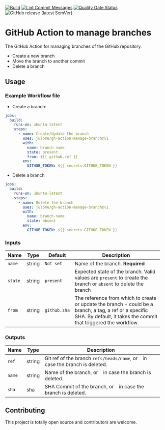 [![Build](https://github.com/julbme/gh-action-manage-branch/actions/workflows/maven-build.yml/badge.svg)](https://github.com/julbme/gh-action-manage-branch/actions/workflows/maven-build.yml)
[![Lint Commit Messages](https://github.com/julbme/gh-action-manage-branch/actions/workflows/commitlint.yml/badge.svg)](https://github.com/julbme/gh-action-manage-branch/actions/workflows/commitlint.yml)
[![Quality Gate Status](https://sonarcloud.io/api/project_badges/measure?project=julbme_gh-action-manage-branch&metric=alert_status)](https://sonarcloud.io/summary/new_code?id=julbme_gh-action-manage-branch)
![GitHub release (latest SemVer)](https://img.shields.io/github/v/release/julbme/gh-action-manage-branch)

# GitHub Action to manage branches

The GitHub Action for managing branches of the GitHub repository.

- Create a new branch
- Move the branch to another commit
- Delete a branch

## Usage

### Example Workflow file

- Create a branch:

```yaml
jobs:
  build:
    runs-on: ubuntu-latest
    steps:
      - name: Create/Update the branch
        uses: julbme/gh-action-manage-branch@v1
        with:
          name: branch-name
          state: present
          from: ${{ github.ref }}
        env:
          GITHUB_TOKEN: ${{ secrets.GITHUB_TOKEN }}
```

- Delete a branch

```yaml
jobs:
  build:
    runs-on: ubuntu-latest
    steps:
      - name: Delete the branch
        uses: julbme/gh-action-manage-branch@v1
        with:
          name: branch-name
          state: absent
        env:
          GITHUB_TOKEN: ${{ secrets.GITHUB_TOKEN }}
```

### Inputs

|  Name   |  Type  |   Default    |                                                                                Description                                                                                |
|---------|--------|--------------|---------------------------------------------------------------------------------------------------------------------------------------------------------------------------|
| `name`  | string | `Not set`    | Name of the branch. **Required**                                                                                                                                          |
| `state` | string | `present`    | Expected state of the branch. Valid values are `present` to create the branch or `absent` to delete the branch                                                            |
| `from`  | string | `github.sha` | The reference from which to create or update the branch - could be a branch, a tag, a ref or a specific SHA. By default, it takes the commit that triggered the workflow. |

### Outputs

|  Name  |  Type  |                                  Description                                   |
|--------|--------|--------------------------------------------------------------------------------|
| `ref`  | string | Git ref of the branch `refs/heads/name`, or ` ` in case the branch is deleted. |
| `name` | string | Name of the branch, or ` ` in case the branch is deleted.                      |
| `sha`  | sha    | SHA Commit of the branch, or ` ` in case the branch is deleted.                |

## Contributing

This project is totally open source and contributors are welcome.
